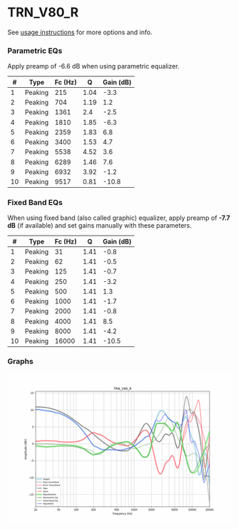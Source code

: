 # TRN_V80_R
See [usage instructions](https://github.com/jaakkopasanen/AutoEq#usage) for more options and info.

### Parametric EQs
Apply preamp of -6.6 dB when using parametric equalizer.

|   # | Type    |   Fc (Hz) |    Q |   Gain (dB) |
|-----|---------|-----------|------|-------------|
|   1 | Peaking |       215 | 1.04 |        -3.3 |
|   2 | Peaking |       704 | 1.19 |         1.2 |
|   3 | Peaking |      1361 | 2.4  |        -2.5 |
|   4 | Peaking |      1810 | 1.85 |        -6.3 |
|   5 | Peaking |      2359 | 1.83 |         6.8 |
|   6 | Peaking |      3400 | 1.53 |         4.7 |
|   7 | Peaking |      5538 | 4.52 |         3.6 |
|   8 | Peaking |      6289 | 1.46 |         7.6 |
|   9 | Peaking |      6932 | 3.92 |        -1.2 |
|  10 | Peaking |      9517 | 0.81 |       -10.8 |

### Fixed Band EQs
When using fixed band (also called graphic) equalizer, apply preamp of **-7.7 dB** (if available) and set gains manually with these parameters.

|   # | Type    |   Fc (Hz) |    Q |   Gain (dB) |
|-----|---------|-----------|------|-------------|
|   1 | Peaking |        31 | 1.41 |        -0.8 |
|   2 | Peaking |        62 | 1.41 |        -0.5 |
|   3 | Peaking |       125 | 1.41 |        -0.7 |
|   4 | Peaking |       250 | 1.41 |        -3.2 |
|   5 | Peaking |       500 | 1.41 |         1.3 |
|   6 | Peaking |      1000 | 1.41 |        -1.7 |
|   7 | Peaking |      2000 | 1.41 |        -0.8 |
|   8 | Peaking |      4000 | 1.41 |         8.5 |
|   9 | Peaking |      8000 | 1.41 |        -4.2 |
|  10 | Peaking |     16000 | 1.41 |       -10.5 |

### Graphs
![](./TRN_V80_R.png)
